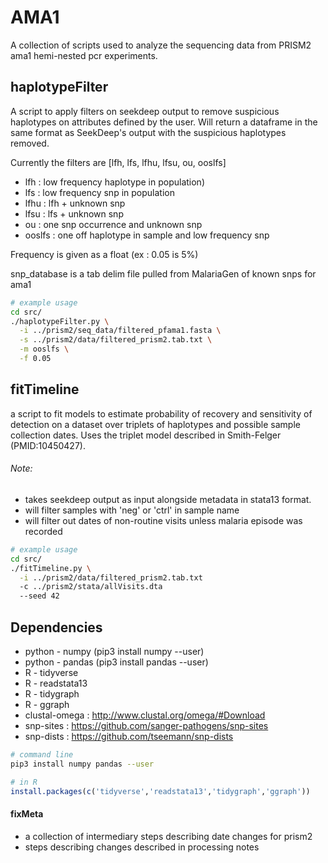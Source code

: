 # AMA1
A collection of scripts used to analyze the sequencing data from PRISM2 ama1 hemi-nested pcr experiments.

## haplotypeFilter
A script to apply filters on seekdeep output to remove suspicious haplotypes on
attributes defined by the user. Will return a dataframe in the same format as
SeekDeep's output with the suspicious haplotypes removed.

Currently the filters are [lfh, lfs, lfhu, lfsu, ou, ooslfs]
- lfh : low frequency haplotype in population)
- lfs : low frequency snp in population
- lfhu : lfh + unknown snp
- lfsu : lfs + unknown snp
- ou : one snp occurrence and unknown snp
- ooslfs : one off haplotype in sample and low frequency snp

Frequency is given as a float (ex : 0.05 is 5%)

snp_database is a tab delim file pulled from MalariaGen of known snps for ama1

```bash
# example usage
cd src/
./haplotypeFilter.py \
  -i ../prism2/seq_data/filtered_pfama1.fasta \
  -s ../prism2/data/filtered_prism2.tab.txt \
  -m ooslfs \
  -f 0.05
```

## fitTimeline
a script to fit models to estimate probability of recovery and sensitivity of detection on a dataset over triplets of haplotypes and possible sample collection dates. Uses the triplet model described in Smith-Felger (PMID:10450427).

###### Note:
- takes seekdeep output as input alongside metadata in stata13 format.
- will filter samples with 'neg' or 'ctrl' in sample name
- will filter out dates of non-routine visits unless malaria episode was recorded

```bash
# example usage
cd src/
./fitTimeline.py \
  -i ../prism2/data/filtered_prism2.tab.txt
  -c ../prism2/stata/allVisits.dta
  --seed 42
```



## Dependencies
- python - numpy    (pip3 install numpy --user)
- python - pandas   (pip3 install pandas --user)
- R - tidyverse
- R - readstata13
- R - tidygraph
- R - ggraph
- clustal-omega : http://www.clustal.org/omega/#Download
- snp-sites : https://github.com/sanger-pathogens/snp-sites
- snp-dists : https://github.com/tseemann/snp-dists

```bash
# command line
pip3 install numpy pandas --user
```
```R
# in R
install.packages(c('tidyverse','readstata13','tidygraph','ggraph'))
```

#### fixMeta
- a collection of intermediary steps describing date changes for prism2
- steps describing changes described in processing notes
